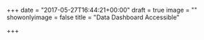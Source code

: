 +++
date = "2017-05-27T16:44:21+00:00"
draft = true
image = ""
showonlyimage = false
title = "Data Dashboard Accessible"

+++
